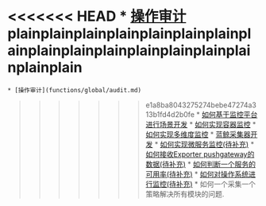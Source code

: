 
<<<<<<< HEAD
    * [操作审计](functions/global/audit.md)plainplainplainplainplainplainplainplainplainplainplainplainplainplainplainplainplain
=======
    * [操作审计](functions/global/audit.md)
>>>>>>> e1a8ba8043275274bebe47274a313b1fd4d2b0fe
    * [如何基于监控平台进行场景开发](dev/scene_dev.md)
    * [如何实现容器监控](guide/container_monitor.md)
    * [如何实现多维度监控](guide/Multi-dimensional_monitoring.md)
    * [蓝鲸采集器开发](dev/collector_dev.md)
    * [如何实现微服务监控(待补充)](guide/micro_monitor.md)
    * [如何接收Exporter pushgateway的数据(待补充)](guide/plugin_bk-pull.md)
    * [如何判断一个服务的可用率(待补充)](guide/dial_monitor.md)
    * [如何对操作系统进行监控(待补充)](guide/os_monitor.md)
    * 如何一个采集一个策略解决所有模块的问题.



